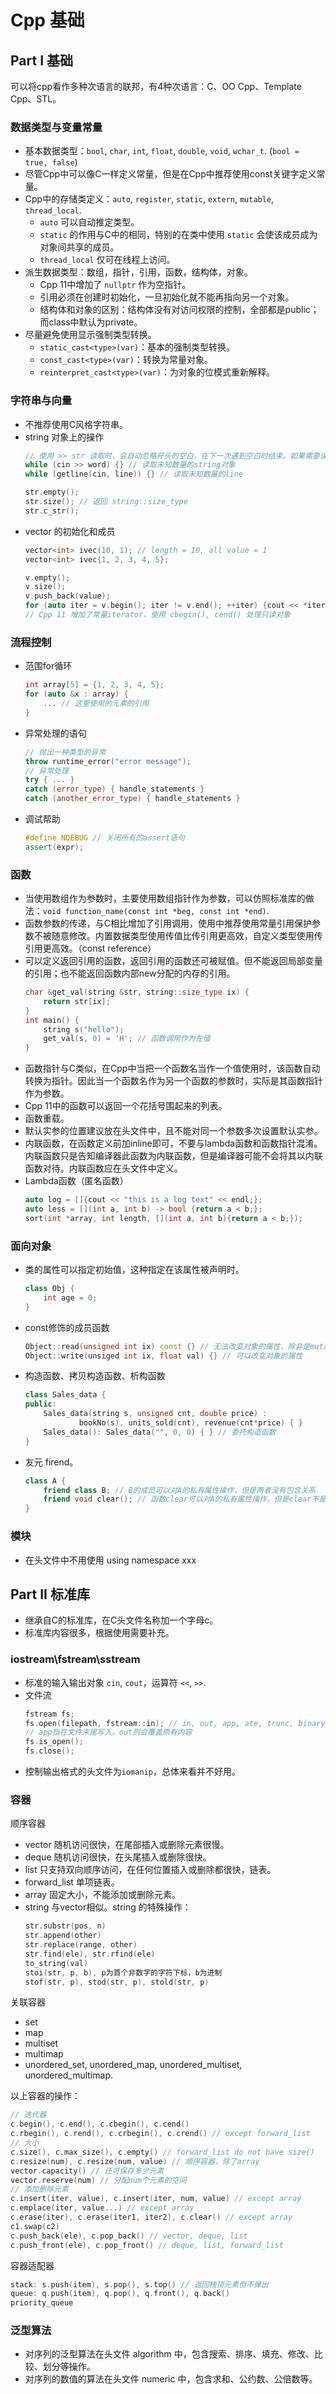 # Cpp 基础

## Part I 基础
可以将cpp看作多种次语言的联邦，有4种次语言：C、OO Cpp、Template Cpp、STL。

### 数据类型与变量常量
- 基本数据类型：`bool`, `char`, `int`, `float`, `double`, `void`, `wchar_t`. (`bool = true, false`)
- 尽管Cpp中可以像C一样定义常量，但是在Cpp中推荐使用const关键字定义常量。
- Cpp中的存储类定义：`auto`, `register`, `static`, `extern`, `mutable`, `thread_local`.
  - `auto` 可以自动推定类型。
  - `static` 的作用与C中的相同，特别的在类中使用 `static` 会使该成员成为对象间共享的成员。
  - `thread_local` 仅可在线程上访问。
- 派生数据类型：数组，指针，引用，函数，结构体，对象。
  - Cpp 11中增加了 `nullptr` 作为空指针。
  - 引用必须在创建时初始化，一旦初始化就不能再指向另一个对象。
  - 结构体和对象的区别：结构体没有对访问权限的控制，全部都是public；而class中默认为private。
- 尽量避免使用显示强制类型转换。
  - `static_cast<type>(var)`：基本的强制类型转换。
  - `const_cast<type>(var)`：转换为常量对象。
  - `reinterpret_cast<type>(var)`：为对象的位模式重新解释。


### 字符串与向量
- 不推荐使用C风格字符串。
- string 对象上的操作
  ```cpp
  // 使用 >> str 读取时，会自动忽略开头的空白，在下一次遇到空白时结束。如果需要读取一整行，使用getline
  while (cin >> word) {} // 读取未知数量的string对象
  while (getline(cin, line)) {} // 读取未知数量的line

  str.empty();
  str.size(); // 返回 string::size_type
  str.c_str();
  ```
- vector 的初始化和成员
  ```cpp
  vector<int> ivec(10, 1); // length = 10, all value = 1
  vector<int> ivec{1, 2, 3, 4, 5};

  v.empty();
  v.size();
  v.push_back(value);
  for (auto iter = v.begin(); iter != v.end(); ++iter) {cout << *iter;}
  // Cpp 11 增加了常量iterator，使用 cbegin(), cend() 处理只读对象
  ```

### 流程控制
- 范围for循环
  ```cpp
  int array[5] = {1, 2, 3, 4, 5};
  for (auto &x : array) {
      ... // 这里使用的元素的引用
  }
  ```
- 异常处理的语句
  ```cpp
  // 抛出一种类型的异常
  throw runtime_error("error message");
  // 异常处理
  try { ... }
  catch (error_type) { handle_statements }
  catch (another_error_type) { handle_statements }
  ```
- 调试帮助
  ```cpp
  #define NDEBUG // 关闭所有的assert语句
  assert(expr);
  ```

### 函数
- 当使用数组作为参数时，主要使用数组指针作为参数，可以仿照标准库的做法：`void function_name(const int *beg, const int *end)`.
- 函数参数的传递，与C相比增加了引用调用，使用中推荐使用常量引用保护参数不被随意修改。内置数据类型使用传值比传引用更高效，自定义类型使用传引用更高效。（const reference）
- 可以定义返回引用的函数，返回引用的函数还可被赋值。但不能返回局部变量的引用；也不能返回函数内部new分配的内存的引用。
  ```cpp
  char &get_val(string &str, string::size_type ix) {
      return str[ix];
  }
  int main() {
      string s("hello");
      get_val(s, 0) = 'H'; // 函数调用作为左值
  }
  ```
- 函数指针与C类似，在Cpp中当把一个函数名当作一个值使用时，该函数自动转换为指针。因此当一个函数名作为另一个函数的参数时，实际是其函数指针作为参数。
- Cpp 11中的函数可以返回一个花括号围起来的列表。
- 函数重载。
- 默认实参的位置建议放在头文件中，且不能对同一个参数多次设置默认实参。
- 内联函数，在函数定义前加inline即可，不要与lambda函数和函数指针混淆。内联函数只是告知编译器此函数为内联函数，但是编译器可能不会将其以内联函数对待。内联函数应在头文件中定义。
- Lambda函数（匿名函数）
  ```cpp
  auto log = []{cout << "this is a log text" << endl;};
  auto less = [](int a, int b) -> bool {return a < b;};
  sort(int *array, int length, [](int a, int b){return a < b;});
  ```

### 面向对象
- 类的属性可以指定初始值，这种指定在该属性被声明时。
  ```cpp
  class Obj {
      int age = 0;
  }
  ```
- const修饰的成员函数
  ```cpp
  Object::read(unsigned int ix) const {} // 无法改变对象的属性，除非是mutable
  Object::write(unsiged int ix, float val) {} // 可以改变对象的属性
  ```
- 构造函数、拷贝构造函数、析构函数
  ```cpp
  class Sales_data {
  public:
      Sales_data(string s, unsigned cnt, double price) :
              bookNo(s), units_sold(cnt), revenue(cnt*price) { }
      Sales_data(): Sales_data("", 0, 0) { } // 委托构造函数
  }
  ```
- 友元 firend。
  ```cpp
  class A {
      friend class B; // B的成员可以对A的私有属性操作，但是两者没有包含关系
      friend void clear(); // 函数clear可以对A的私有属性操作，但是clear不是A的成员。
  }
  ```

### 模块
- 在头文件中不用使用 using namespace xxx

## Part II 标准库

- 继承自C的标准库，在C头文件名称加一个字母c。
- 标准库内容很多，根据使用需要补充。

### iostream\fstream\sstream
- 标准的输入输出对象 `cin`, `cout`，运算符 `<<`, `>>`.
- 文件流
  ```cpp
  fstream fs;
  fs.open(filepath, fstream::in); // in, out, app, ate, trunc, binary.
  // app指在文件末尾写入，out则会覆盖原有内容
  fs.is_open();
  fs.close();
  ```
- 控制输出格式的头文件为`iomanip`，总体来看并不好用。

### 容器
顺序容器
- vector 随机访问很快，在尾部插入或删除元素很慢。
- deque 随机访问很快，在头尾插入或删除很快。
- list 只支持双向顺序访问，在任何位置插入或删除都很快，链表。
- forward_list 单项链表。
- array 固定大小，不能添加或删除元素。
- string 与vector相似。string 的特殊操作：
  ```cpp
  str.substr(pos, n)
  str.append(other)
  str.replace(range, other)
  str.find(ele), str.rfind(ele)
  to_string(val)
  stoi(str, p, b), p为首个非数字的字符下标，b为进制
  stof(str, p), stod(str, p), stold(str, p)
  ```

关联容器
- set
- map
- multiset
- multimap
- unordered_set, unordered_map, unordered_multiset, unordered_multimap.

以上容器的操作：
  ```cpp
  // 迭代器
  c.begin(), c.end(), c.cbegin(), c.cend()
  c.rbegin(), c.rend(), c.crbegin(), c.crend() // except forward_list
  // 大小
  c.size(), c.max_size(), c.empty() // forward_list do not have size()
  c.resize(num), c.resize(num, value) // 顺序容器，除了array
  vector.capacity() // 还可保存多少元素
  vector.reserve(num) // 分配num个元素的空间
  // 添加删除元素
  c.insert(iter, value), c.insert(iter, num, value) // except array
  c.emplace(iter, value...) // except array
  c.erase(iter), c.erase(iter1, iter2), c.clear() // except array
  c1.swap(c2)
  c.push_back(ele), c.pop_back() // vector, deque, list
  c.push_front(ele), c.pop_front() // deque, list, forward_list
  ```

容器适配器
  ```cpp
  stack: s.push(item), s.pop(), s.top() // 返回栈顶元素但不弹出
  queue: q.push(item), q.pop(), q.front(), q.back()
  priority_queue
  ```

### 泛型算法
- 对序列的泛型算法在头文件 algorithm 中，包含搜索、排序、填充、修改、比较、划分等操作。
- 对序列的数值的算法在头文件 numeric 中，包含求和、公约数、公倍数等。